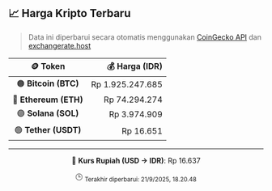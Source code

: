 

<!-- HARGA_KRIPTO -->
## 📈 Harga Kripto Terbaru

> Data ini diperbarui secara otomatis menggunakan [CoinGecko API](https://www.coingecko.com/) dan [exchangerate.host](https://exchangerate.host/)

<div align="center">

| 🪙 Token | 💰 Harga (IDR) |
|:------:|---------------:|
| 🟠 **Bitcoin (BTC)**   | Rp 1.925.247.685 |
| 🔵 **Ethereum (ETH)**  | Rp 74.294.274 |
| 🟣 **Solana (SOL)**    | Rp 3.974.909 |
| 🟢 **Tether (USDT)**   | Rp 16.651 |

---

💱 **Kurs Rupiah (USD → IDR)**: Rp 16.637

🕒 <sub>Terakhir diperbarui: 21/9/2025, 18.20.48</sub>

</div>
<!-- /HARGA_KRIPTO -->